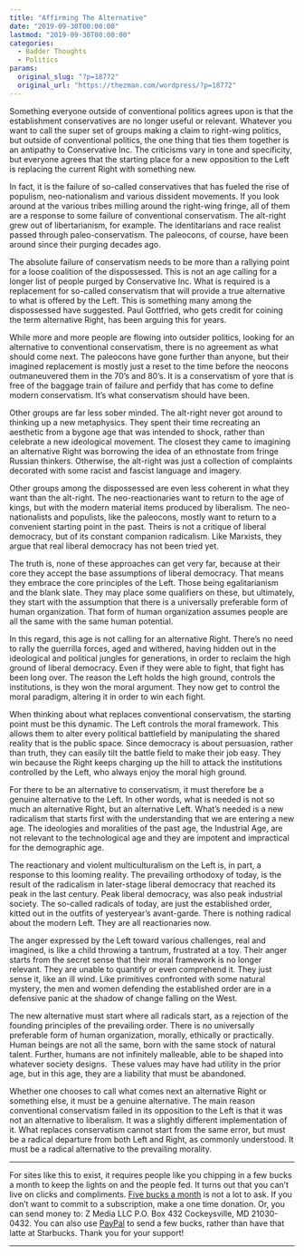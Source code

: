 ```yaml
---
title: "Affirming The Alternative"
date: "2019-09-30T00:00:00"
lastmod: "2019-09-30T00:00:00"
categories:
  - Badder Thoughts
  - Politics
params:
  original_slug: "?p=18772"
  original_url: "https://thezman.com/wordpress/?p=18772"
---
```


Something everyone outside of conventional politics agrees upon is that
the establishment conservatives are no longer useful or relevant.
Whatever you want to call the super set of groups making a claim to
right-wing politics, but outside of conventional politics, the one thing
that ties them together is an antipathy to Conservative Inc. The
criticisms vary in tone and specificity, but everyone agrees that the
starting place for a new opposition to the Left is replacing the current
Right with something new.

In fact, it is the failure of so-called conservatives that has fueled
the rise of populism, neo-nationalism and various dissident movements.
If you look around at the various tribes milling around the right-wing
fringe, all of them are a response to some failure of conventional
conservatism. The alt-right grew out of libertarianism, for example. The
identitarians and race realist passed through paleo-conservatism. The
paleocons, of course, have been around since their purging decades ago.

The absolute failure of conservatism needs to be more than a rallying
point for a loose coalition of the dispossessed. This is not an age
calling for a longer list of people purged by Conservative Inc. What is
required is a replacement for so-called conservatism that will provide a
true alternative to what is offered by the Left. This is something many
among the dispossessed have suggested. Paul Gottfried, who gets credit
for coining the term alternative Right, has been arguing this for years.

While more and more people are flowing into outsider politics, looking
for an alternative to conventional conservatism, there is no agreement
as what should come next. The paleocons have gone further than anyone,
but their imagined replacement is mostly just a reset to the time before
the neocons outmaneuvered them in the 70’s and 80’s. It is a
conservatism of yore that is free of the baggage train of failure and
perfidy that has come to define modern conservatism. It’s what
conservatism should have been.

Other groups are far less sober minded. The alt-right never got around
to thinking up a new metaphysics. They spent their time recreating an
aesthetic from a bygone age that was intended to shock, rather than
celebrate a new ideological movement. The closest they came to imagining
an alternative Right was borrowing the idea of an ethnostate from fringe
Russian thinkers. Otherwise, the alt-right was just a collection of
complaints decorated with some racist and fascist language and imagery.

Other groups among the dispossessed are even less coherent in what they
want than the alt-right. The neo-reactionaries want to return to the age
of kings, but with the modern material items produced by liberalism. The
neo-nationalists and populists, like the paleocons, mostly want to
return to a convenient starting point in the past. Theirs is not a
critique of liberal democracy, but of its constant companion radicalism.
Like Marxists, they argue that real liberal democracy has not been tried
yet.

The truth is, none of these approaches can get very far, because at
their core they accept the base assumptions of liberal democracy. That
means they embrace the core principles of the Left. Those being
egalitarianism and the blank slate. They may place some qualifiers on
these, but ultimately, they start with the assumption that there is a
universally preferable form of human organization. That form of human
organization assumes people are all the same with the same human
potential.

In this regard, this age is not calling for an alternative Right.
There’s no need to rally the guerrilla forces, aged and withered, having
hidden out in the ideological and political jungles for generations, in
order to reclaim the high ground of liberal democracy. Even if they were
able to fight, that fight has been long over. The reason the Left holds
the high ground, controls the institutions, is they won the moral
argument. They now get to control the moral paradigm, altering it in
order to win each fight.

When thinking about what replaces conventional conservatism, the
starting point must be this dynamic. The Left controls the moral
framework. This allows them to alter every political battlefield by
manipulating the shared reality that is the public space. Since
democracy is about persuasion, rather than truth, they can easily tilt
the battle field to make their job easy. They win because the Right
keeps charging up the hill to attack the institutions controlled by the
Left, who always enjoy the moral high ground.

For there to be an alternative to conservatism, it must therefore be a
genuine alternative to the Left. In other words, what is needed is not
so much an alternative Right, but an alternative Left. What’s needed is
a new radicalism that starts first with the understanding that we are
entering a new age. The ideologies and moralities of the past age, the
Industrial Age, are not relevant to the technological age and they are
impotent and impractical for the demographic age.

The reactionary and violent multiculturalism on the Left is, in part, a
response to this looming reality. The prevailing orthodoxy of today, is
the result of the radicalism in later-stage liberal democracy that
reached its peak in the last century. Peak liberal democracy, was also
peak industrial society. The so-called radicals of today, are just the
established order, kitted out in the outfits of yesteryear’s
avant-garde. There is nothing radical about the modern Left. They are
all reactionaries now.

The anger expressed by the Left toward various challenges, real and
imagined, is like a child throwing a tantrum, frustrated at a toy. Their
anger starts from the secret sense that their moral framework is no
longer relevant. They are unable to quantify or even comprehend it. They
just sense it, like an ill wind. Like primitives confronted with some
natural mystery, the men and women defending the established order are
in a defensive panic at the shadow of change falling on the West.

The new alternative must start where all radicals start, as a rejection
of the founding principles of the prevailing order. There is no
universally preferable form of human organization, morally, ethically or
practically. Human beings are not all the same, born with the same stock
of natural talent. Further, humans are not infinitely malleable, able to
be shaped into whatever society designs.  These values may have had
utility in the prior age, but in this age, they are a liability that
must be abandoned.

Whether one chooses to call what comes next an alternative Right or
something else, it must be a genuine alternative. The main reason
conventional conservatism failed in its opposition to the Left is that
it was not an alternative to liberalism. It was a slightly different
implementation of it. What replaces conservatism cannot start from the
same error, but must be a radical departure from both Left and Right, as
commonly understood. It must be a radical alternative to the prevailing
morality.

------------------------------------------------------------------------

For sites like this to exist, it requires people like you chipping in a
few bucks a month to keep the lights on and the people fed. It turns out
that you can’t live on clicks and compliments.
<a href="https://www.subscribestar.com/the-z-blog"
rel="noopener noreferrer" target="_blank">Five bucks a month</a> is not
a lot to ask. If you don’t want to commit to a subscription, make a one
time donation. Or, you can send money to: Z Media LLC P.O. Box 432
Cockeysville, MD 21030-0432. You can also use <a
href="https://www.paypal.com/cgi-bin/webscr?cmd=_s-xclick&amp;hosted_button_id=UDAS2Q8JYA6CN&amp;source=url"
rel="noopener noreferrer" target="_blank">PayPal</a> to send a few
bucks, rather than have that latte at Starbucks. Thank you for your
support!

------------------------------------------------------------------------
